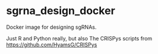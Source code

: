 # sgrna_design_docker
Docker image for designing sgRNAs.

Just R and Python really, but also The CRISPys scripts from https://github.com/HyamsG/CRISPys
